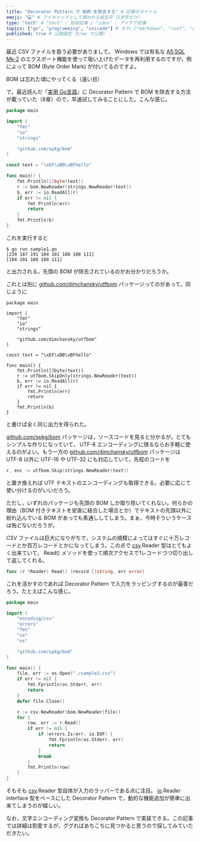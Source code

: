 ```yaml
---
title: "Decorator Pattern で BOM を除去する" # 記事のタイトル
emoji: "💻" # アイキャッチとして使われる絵文字（1文字だけ）
type: "tech" # "tech" : 技術記事 / "idea" : アイデア記事
topics: ["go", "programming", "unicode"] # タグ。["markdown", "rust", "aws"] のように指定する
published: true # 公開設定（true で公開）
---
```


最近 CSV ファイルを扱う必要がありまして。 Windows では有名な [A5:SQL Mk-2](https://a5m2.mmatsubara.com/ "A5:SQL Mk-2 - フリーのSQLクライアント/ER図作成ソフト (松原正和)") のエクスポート機能を使って吸い上げたデータを再利用するのですが，例によって BOM (Byte Order Mark) が付いてるのですよ。

BOM は忘れた頃にやってくる（遠い目）

で，最近読んだ『[実用 Go言語](https://www.oreilly.co.jp/books/9784873119694/ "O'Reilly Japan - 実用 Go言語")』に Decorator Pattern で BOM を除去する方法が載っていた（8章）ので，早速試してみることにした。こんな感じ。

```go:sample1.go
package main

import (
    "fmt"
    "io"
    "strings"

    "github.com/spkg/bom"
)

const text = "\xEF\xBB\xBFhello"

func main() {
    fmt.Println([]byte(text))
    r := bom.NewReader(strings.NewReader(text))
    b, err := io.ReadAll(r)
    if err != nil {
        fmt.Println(err)
        return
    }
    fmt.Println(b)
}
```

これを実行すると

```
$ go run sample1.go 
[239 187 191 104 101 108 108 111]
[104 101 108 108 111]
```

と出力される。先頭の BOM が除去されているのがお分かりだろうか。

これとは別に [github.com/dimchansky/utfbom] パッケージってのがあって，同じように

```go:sample2
package main

import (
    "fmt"
    "io"
    "strings"

    "github.com/dimchansky/utfbom"
)

const text = "\xEF\xBB\xBFhello"

func main() {
    fmt.Println([]byte(text))
    r := utfbom.SkipOnly(strings.NewReader(text))
    b, err := io.ReadAll(r)
    if err != nil {
        fmt.Println(err)
        return
    }
    fmt.Println(b)
}
```

と書けば全く同じ出力を得られた。

[github.com/spkg/bom] パッケージは，ソースコードを見ると分かるが，とてもシンプルな作りになっていて， UTF-8 エンコーディングに限るならお手軽に使えるのがよい。もう一方の [github.com/dimchansky/utfbom] パッケージは UTF-8 以外に UTF-16 や UTF-32 にも対応していて，先程のコードを

```go
r, enc := utfbom.Skip(strings.NewReader(text))
```

と置き換えれば UTF テキストのエンコーディングも取得できる。必要に応じて使い分けるのがいいだろう。

ただし，いずれのパッケージも先頭の BOM しか取り除いてくれない。何らかの理由（BOM 付きテキストを安直に結合した場合とか）でテキストの先頭以外に紛れ込んでいる BOM があっても素通ししてしまう。まぁ，今時そういうケースは殆どないだろうが。

CSV ファイルは巨大になりがちで，システムの規模によってはすぐに十万レコードとか百万レコードとかになってしまう。この点で [csv].Reader 型はとてもよく出来ていて， Read() メソッドを使って順次アクセスで1レコードづつ切り出して返してくれる。

```go
func (r *Reader) Read() (record []string, err error)
```

これを活かすのであれば Decorator Pattern で入力をラッピングするのが最善だろう。たとえばこんな感じ。

```go:sample3.go
package main

import (
    "encoding/csv"
    "errors"
    "fmt"
    "io"
    "os"

    "github.com/spkg/bom"
)

func main() {
    file, err := os.Open("./sample3.csv")
    if err != nil {
        fmt.Fprintln(os.Stderr, err)
        return
    }
    defer file.Close()

    r := csv.NewReader(bom.NewReader(file))
    for {
        row, err := r.Read()
        if err != nil {
            if !errors.Is(err, io.EOF) {
                fmt.Fprintln(os.Stderr, err)
                return
            }
            break
        }
        fmt.Println(row)
    }
}
```

そもそも [csv].Reader 型自体が入力のラッパーである点に注目。 [io].Reader interface 型をベースにした Decorator Pattern で，動的な機能追加が簡単に出来てしまうのが嬉しい。

なお，文字エンコーディング変換も Decorator Pattern で実装できる。この記事では詳細は割愛するが，ググればあちこちに見つかると思うので探してみていただきたい。

[Go]: https://go.dev/ "The Go Programming Language"
[github.com/spkg/bom]: https://github.com/spkg/bom "spkg/bom: Strip UTF-8 byte order marks"
[github.com/dimchansky/utfbom]: https://github.com/dimchansky/utfbom "dimchansky/utfbom: Detection of the BOM and removing as necessary"
[csv]: https://pkg.go.dev/encoding/csv "csv package - encoding/csv - Go Packages"
[io]: https://pkg.go.dev/io "io package - io - Go Packages"
